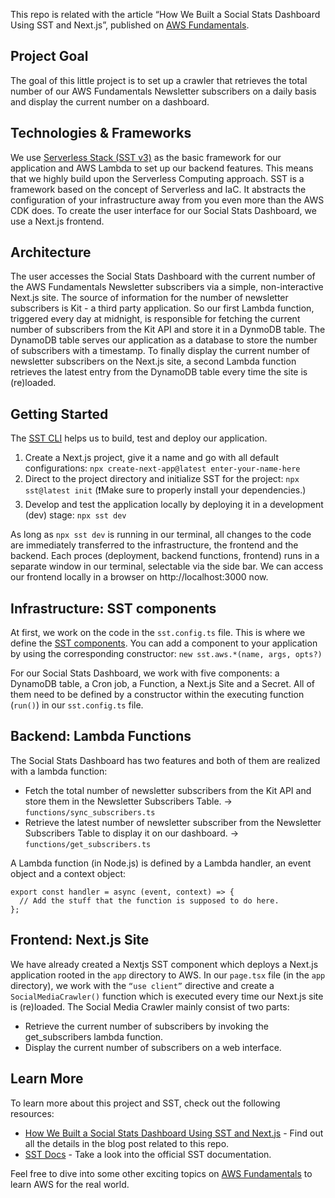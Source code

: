 This repo is related with the article “How We Built a Social Stats Dashboard Using SST and Next.js”, published on [AWS Fundamentals](https://blog.awsfundamentals.com/social-stats-dashboard-sst-nextjs).

## Project Goal
The goal of this little project is to set up a crawler that retrieves the total number of our AWS Fundamentals Newsletter subscribers on a daily basis and display the current number on a dashboard.

## Technologies & Frameworks
We use [Serverless Stack (SST v3)](https://sst.dev/docs) as the basic framework for our application and AWS Lambda to set up our backend features. This means that we highly build upon the Serverless Computing approach. SST is a framework based on the concept of Serverless and IaC. It abstracts the configuration of your infrastructure away from you even more than the AWS CDK does. To create the user interface for our Social Stats Dashboard, we use a Next.js frontend. 

## Architecture
The user accesses the Social Stats Dashboard with the current number of the AWS Fundamentals Newsletter subscribers via a simple, non-interactive Next.js site. The source of information for the number of newsletter subscribers is Kit - a third party application. So our first Lambda function, triggered every day at midnight, is responsible for fetching the current number of subscribers from the Kit API and store it in a DynmoDB table. The DynamoDB table serves our application as a database to store the number of subscribers with a timestamp. To finally display the current number of newsletter subscribers on the Next.js site, a second Lambda function retrieves the latest entry from the DynamoDB table every time the site is (re)loaded.

## Getting Started
The [SST CLI](https://sst.dev/docs/reference/cli/) helps us to build, test and deploy our application. 
1. Create a Next.js project, give it a name and go with all default configurations: `npx create-next-app@latest enter-your-name-here`
2. Direct to the project directory and initialize SST for the project: `npx sst@latest init` (❗️Make sure to properly install your dependencies.)
3. Develop and test the application locally by deploying it in a development (dev) stage: `npx sst dev`

As long as `npx sst dev` is running in our terminal, all changes to the code are immediately transferred to the infrastructure, the frontend and the backend. Each proces (deployment, backend functions, frontend) runs in a separate window in our terminal, selectable via the side bar. We can access our frontend locally in a browser on http://localhost:3000 now.

## Infrastructure: SST components
At first, we work on the code in the `sst.config.ts` file. This is where we define the [SST components](https://sst.dev/docs/components/). You can add a component to your application by using the corresponding constructor: `new sst.aws.*(name, args, opts?)`

For our Social Stats Dashboard, we work with five components: a DynamoDB table, a Cron job, a Function, a Next.js Site and a Secret. All of them need to be defined by a constructor within the executing function (`run()`) in our `sst.config.ts` file.

## Backend: Lambda Functions
The Social Stats Dashboard has two features and both of them are realized with a lambda function:
- Fetch the total number of newsletter subscribers from the Kit API and store them in the Newsletter Subscribers Table. → `functions/sync_subscribers.ts`
- Retrieve the latest number of newsletter subscriber from the Newsletter Subscribers Table to display it on our dashboard. → `functions/get_subscribers.ts`

A Lambda function (in Node.js) is defined by a Lambda handler, an event object and a context object:
```
export const handler = async (event, context) => {
  // Add the stuff that the function is supposed to do here.
};
```

## Frontend: Next.js Site
We have already created a Nextjs SST component which deploys a Next.js application rooted in the `app` directory to AWS. In our `page.tsx` file (in the `app` directory), we work with the `“use client”` directive and create a `SocialMediaCrawler()` function which is executed every time our Next.js site is (re)loaded. The Social Media Crawler mainly consist of two parts:
- Retrieve the current number of subscribers by invoking the get_subscribers lambda function.
- Display the current number of subscribers on a web interface.

## Learn More
To learn more about this project and SST, check out the following resources:

- [How We Built a Social Stats Dashboard Using SST and Next.js](https://blog.awsfundamentals.com/social-stats-dashboard-sst-nextjs) - Find out all the details in the blog post related to this repo.
- [SST Docs](https://nextjs.org/learn) - Take a look into the official SST documentation.

Feel free to dive into some other exciting topics on [AWS Fundamentals](awsfundamentals.com) to learn AWS for the real world.

